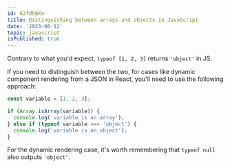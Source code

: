 ```yaml
---
id: 62fdhBXm
title: Distinguishing between arrays and objects in JavaScript
date: '2023-06-12'
topic: javascript
isPublished: true
---
```


Contrary to what you'd expect, `typeof [1, 2, 3]` returns `'object'` in JS.

If you need to distinguish between the two, for cases like dynamic component rendering from a JSON in React, you'll need to use the following approach:

```javascript
const variable = [1, 2, 3];

if (Array.isArray(variable)) {
  console.log('variable is an array');
} else if (typeof variable === 'object') {
  console.log('variable is an object');
}
```

For the dynamic rendering case, it's worth remembering that `typeof null` also outputs `'object'`.